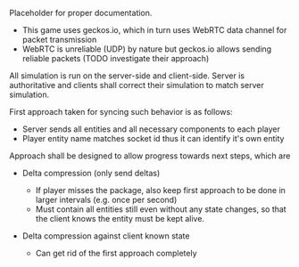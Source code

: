 Placeholder for proper documentation.

- This game uses geckos.io, which in turn uses WebRTC data channel for packet transmission
- WebRTC is unreliable (UDP) by nature but geckos.io allows sending reliable packets (TODO investigate their approach)

All simulation is run on the server-side and client-side. Server is authoritative and clients shall correct their simulation to match server simulation.

First approach taken for syncing such behavior is as follows:

- Server sends all entities and all necessary components to each player
- Player entity name matches socket id thus it can identify it's own entity

Approach shall be designed to allow progress towards next steps, which are

- Delta compression (only send deltas)

  - If player misses the package, also keep first approach to be done in larger intervals (e.g. once per second)
  - Must contain all entities still even without any state changes, so that the client knows the entity must be kept alive.

- Delta compression against client known state
  - Can get rid of the first approach completely
